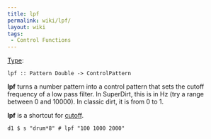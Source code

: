 ```yaml
---
title: lpf
permalink: wiki/lpf/
layout: wiki
tags:
 - Control Functions
---
```


[Type](/wiki/Type_signature "wikilink"):

    lpf :: Pattern Double -> ControlPattern

**lpf** turns a number pattern into a control pattern that sets the
cutoff frequency of a low pass filter. In SuperDirt, this is in Hz (try
a range between 0 and 10000). In classic dirt, it is from 0 to 1.

**lpf** is a shortcut for [cutoff](cutoff "wikilink").

    d1 $ s "drum*8" # lpf "100 1000 2000"
